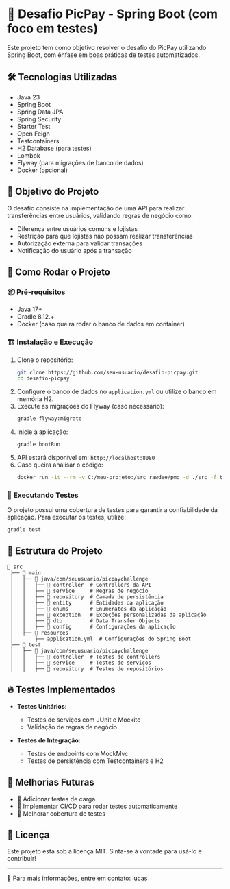 # 📌 Desafio PicPay - Spring Boot (com foco em testes)

Este projeto tem como objetivo resolver o desafio do PicPay utilizando Spring Boot, com ênfase em boas práticas de testes automatizados.

## 🛠️ Tecnologias Utilizadas

- Java 23
- Spring Boot
- Spring Data JPA
- Spring Security
- Starter Test
- Open Feign
- Testcontainers
- H2 Database (para testes)
- Lombok
- Flyway (para migrações de banco de dados)
- Docker (opcional)

## 🎯 Objetivo do Projeto

O desafio consiste na implementação de uma API para realizar transferências entre usuários, validando regras de negócio como:

- Diferença entre usuários comuns e lojistas
- Restrição para que lojistas não possam realizar transferências
- Autorização externa para validar transações
- Notificação do usuário após a transação

## 🚀 Como Rodar o Projeto

### 📦 Pré-requisitos

- Java 17+
- Gradle 8.12.+
- Docker (caso queira rodar o banco de dados em container)

### 🏗️ Instalação e Execução

1. Clone o repositório:
   ```sh
   git clone https://github.com/seu-usuario/desafio-picpay.git
   cd desafio-picpay
   ```
2. Configure o banco de dados no `application.yml` ou utilize o banco em memória H2.
3. Execute as migrações do Flyway (caso necessário):
   ```sh
   gradle flyway:migrate
   ```
4. Inicie a aplicação:
   ```sh
   gradle bootRun
   ```
5. API estará disponível em: `http://localhost:8080`
6. Caso queira analisar o código:
   ```sh
   docker run -it --rm -v C:/meu-projeto:/src rawdee/pmd -d ./src -f text -R rulesets/java/quickstart.xml
   ```

### 🧪 Executando Testes

O projeto possui uma cobertura de testes para garantir a confiabilidade da aplicação. Para executar os testes, utilize:

```sh
gradle test
```

## 📌 Estrutura do Projeto

```
📂 src
 ├── 📂 main
 │   ├── 📂 java/com/seuusuario/picpaychallenge
 │   │   ├── 📂 controller  # Controllers da API
 │   │   ├── 📂 service     # Regras de negócio
 │   │   ├── 📂 repository  # Camada de persistência
 │   │   ├── 📂 entity      # Entidades da aplicação
 │   │   ├── 📂 enums       # Enumerates da aplicação
 │   │   ├── 📂 exception   # Exceções personalizadas da aplicação
 │   │   ├── 📂 dto         # Data Transfer Objects
 │   │   ├── 📂 config      # Configurações da aplicação
 │   ├── 📂 resources
 │       ├── application.yml  # Configurações do Spring Boot
 ├── 📂 test
 │   ├── 📂 java/com/seuusuario/picpaychallenge
 │   │   ├── 📂 controller  # Testes de controllers
 │   │   ├── 📂 service     # Testes de serviços
 │   │   ├── 📂 repository  # Testes de repositórios
```

## 🔥 Testes Implementados

- **Testes Unitários:**
    - Testes de serviços com JUnit e Mockito
    - Validação de regras de negócio

- **Testes de Integração:**
    - Testes de endpoints com MockMvc
    - Testes de persistência com Testcontainers e H2

## 📖 Melhorias Futuras

- 📌 Adicionar testes de carga
- 📌 Implementar CI/CD para rodar testes automaticamente
- 📌 Melhorar cobertura de testes

## 📜 Licença

Este projeto está sob a licença MIT. Sinta-se à vontade para usá-lo e contribuir!

---
📧 Para mais informações, entre em contato: [lucas](lucas.dantas.nogueira@gmail.com)

